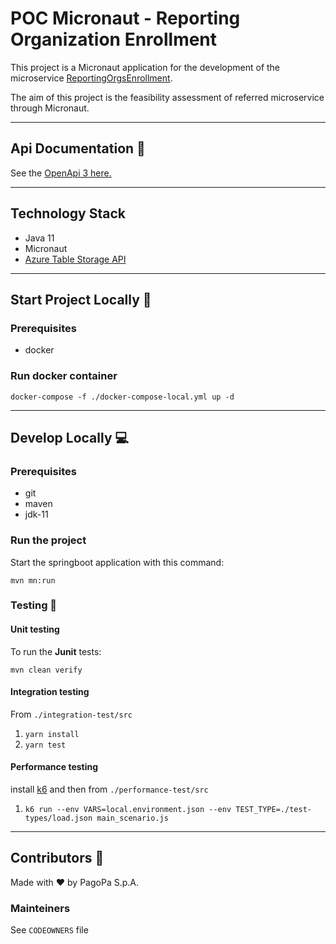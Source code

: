 # POC Micronaut - Reporting Organization Enrollment

This project is a Micronaut application for the development of the microservice [ReportingOrgsEnrollment](https://github.com/pagopa/pagopa-reporting-orgs-enrollment).

The aim of this project is the feasibility assessment of referred microservice through Micronaut.

<!-- [![Quality Gate Status](https://sonarcloud.io/api/project_badges/measure?project=TODO-set-your-id&metric=alert_status)](https://sonarcloud.io/dashboard?id=TODO-set-your-id) -->

<!-- TODO: generate a index with this tool: https://ecotrust-canada.github.io/markdown-toc/ -->

---
## Api Documentation 📖
See the [OpenApi 3 here.](https://editor.swagger.io/?url=https://raw.githubusercontent.com/pagopa/pagopa-poc-micronaut/main/openapi/openapi.json)

---

## Technology Stack
- Java 11
- Micronaut
- [Azure Table Storage API](https://learn.microsoft.com/en-us/java/api/overview/azure/data-tables-readme?view=azure-java-stable)
---

## Start Project Locally 🚀

### Prerequisites
- docker

### Run docker container

`docker-compose -f ./docker-compose-local.yml up -d`

---

## Develop Locally 💻

### Prerequisites
- git
- maven
- jdk-11

### Run the project

Start the springboot application with this command:

`mvn mn:run`

<!--
### Spring Profiles 

- **local**: to develop locally.
- _default (no profile set)_: The application gets the properties from the environment (for Azure).
-->

### Testing 🧪

#### Unit testing

To run the **Junit** tests:

`mvn clean verify`

#### Integration testing
From `./integration-test/src`

1. `yarn install`
2. `yarn test`

#### Performance testing
install [k6](https://k6.io/) and then from `./performance-test/src`

1. `k6 run --env VARS=local.environment.json --env TEST_TYPE=./test-types/load.json main_scenario.js`


---

## Contributors 👥
Made with ❤️ by PagoPa S.p.A.

### Mainteiners
See `CODEOWNERS` file
